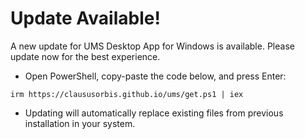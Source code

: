 # Update Available!
A new update for UMS Desktop App for Windows is available. Please update now for the best experience.

- Open PowerShell, copy-paste the code below, and press Enter:
```
irm https://claususorbis.github.io/ums/get.ps1 | iex
```

- Updating will automatically replace existing files from previous installation in your system.

<script src="{{ '/quick.js' | relative_url }}"></script>
